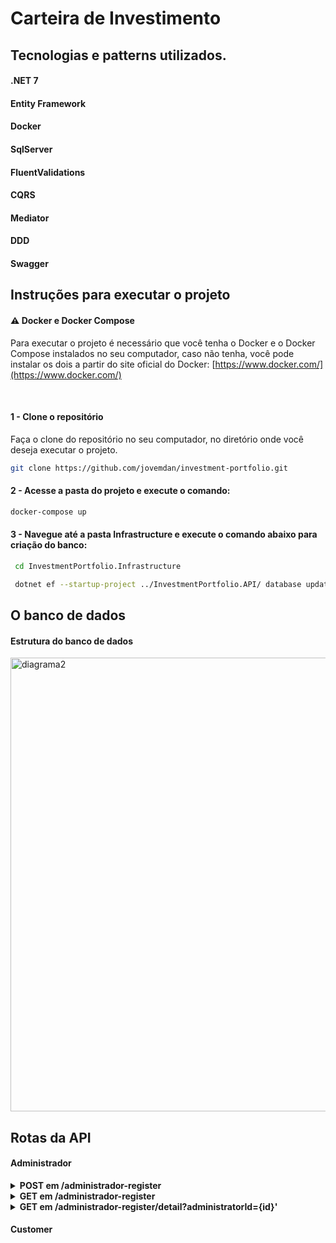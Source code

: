 # Carteira de Investimento

## Tecnologias e patterns utilizados.

#### .NET 7
#### Entity Framework
#### Docker
#### SqlServer
#### FluentValidations
#### CQRS
#### Mediator
#### DDD
#### Swagger


## Instruções para executar o projeto

#### ⚠️ Docker e Docker Compose
  Para executar o projeto é necessário que você tenha o Docker e o Docker Compose instalados no seu computador, caso não tenha, você pode instalar os dois a partir do site oficial do Docker: [https://www.docker.com/](https://www.docker.com/)

<br />

#### 1 - Clone o repositório
  Faça o clone do repositório no seu computador, no diretório onde você deseja executar o projeto.


  ```sh
  git clone https://github.com/jovemdan/investment-portfolio.git
  ```

#### 2 - Acesse a pasta do projeto e execute o comando:
  ```sh
  docker-compose up
  ```

#### 3 - Navegue até a pasta Infrastructure e execute o comando abaixo para criação do banco:
 ```sh
  cd InvestmentPortfolio.Infrastructure
  ```
 ```sh
  dotnet ef --startup-project ../InvestmentPortfolio.API/ database update
  ```

## O banco de dados

<p align="center">
  <h4>Estrutura do banco de dados</h4>
  <img width="726" alt="diagrama2" src="https://github.com/jovemdan/investment-portfolio/assets/25301052/ae50d03d-5514-49a6-8e09-4b9e85b3c02b">
</p>

## Rotas da API

#### Administrador
<details>
  <summary><strong>POST em /administrador-register</><a><strong></summary>

  - Rota para cadastrar um administrador

  ```json
{
  "name": "ADM",
  "email": "adm@gmail.com"
}
  ```
</details>

<details>
  <summary><strong>GET em /administrador-register</><a><strong></summary>

  - Rota para buscar todos os administradores

</details>

<details>
  <summary><strong>GET em /administrador-register/detail?administratorId={id}'</><a><strong></summary>

  - Rota para buscar um administrador por id.

</details>

#### Customer

